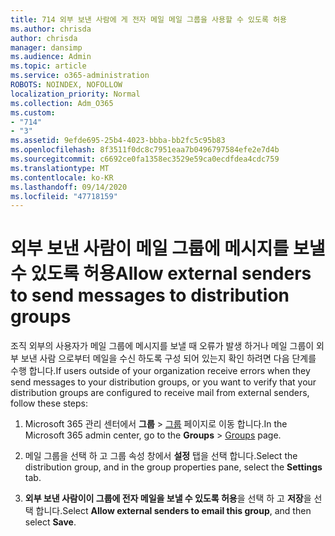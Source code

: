 ```yaml
---
title: 714 외부 보낸 사람에 게 전자 메일 메일 그룹을 사용할 수 있도록 허용
ms.author: chrisda
author: chrisda
manager: dansimp
ms.audience: Admin
ms.topic: article
ms.service: o365-administration
ROBOTS: NOINDEX, NOFOLLOW
localization_priority: Normal
ms.collection: Adm_O365
ms.custom:
- "714"
- "3"
ms.assetid: 9efde695-25b4-4023-bbba-bb2fc5c95b83
ms.openlocfilehash: 8f3511f0dc8c7951eaa7b0496797584efe2e7d4b
ms.sourcegitcommit: c6692ce0fa1358ec3529e59ca0ecdfdea4cdc759
ms.translationtype: MT
ms.contentlocale: ko-KR
ms.lasthandoff: 09/14/2020
ms.locfileid: "47718159"
---
```

# <a name="allow-external-senders-to-send-messages-to-distribution-groups"></a><span data-ttu-id="dbd3b-102">외부 보낸 사람이 메일 그룹에 메시지를 보낼 수 있도록 허용</span><span class="sxs-lookup"><span data-stu-id="dbd3b-102">Allow external senders to send messages to distribution groups</span></span>

<span data-ttu-id="dbd3b-103">조직 외부의 사용자가 메일 그룹에 메시지를 보낼 때 오류가 발생 하거나 메일 그룹이 외부 보낸 사람 으로부터 메일을 수신 하도록 구성 되어 있는지 확인 하려면 다음 단계를 수행 합니다.</span><span class="sxs-lookup"><span data-stu-id="dbd3b-103">If users outside of your organization receive errors when they send messages to your distribution groups, or you want to verify that your distribution groups are configured to receive mail from external senders, follow these steps:</span></span>

1. <span data-ttu-id="dbd3b-104">Microsoft 365 관리 센터에서 **그룹**  >  [그룹](https://portal.office.com/adminportal/home#/groups) 페이지로 이동 합니다.</span><span class="sxs-lookup"><span data-stu-id="dbd3b-104">In the Microsoft 365 admin center, go to the **Groups** > [Groups](https://portal.office.com/adminportal/home#/groups) page.</span></span>  

2. <span data-ttu-id="dbd3b-105">메일 그룹을 선택 하 고 그룹 속성 창에서 **설정** 탭을 선택 합니다.</span><span class="sxs-lookup"><span data-stu-id="dbd3b-105">Select the distribution group, and in the group properties pane, select the **Settings** tab.</span></span>

3. <span data-ttu-id="dbd3b-106">**외부 보낸 사람이이 그룹에 전자 메일을 보낼 수 있도록 허용**을 선택 하 고 **저장**을 선택 합니다.</span><span class="sxs-lookup"><span data-stu-id="dbd3b-106">Select **Allow external senders to email this group**, and then select **Save**.</span></span>
